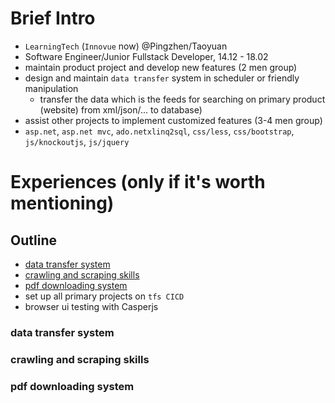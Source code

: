 # Brief Intro
- `LearningTech` (`Innovue` now) @Pingzhen/Taoyuan
- Software Engineer/Junior Fullstack Developer, 14.12 - 18.02
- maintain product project and develop new features (2 men group)
- design and maintain `data transfer` system in scheduler or friendly manipulation
  - transfer the data which is the feeds for searching on primary product (website) from xml/json/... to database)
- assist other projects to implement customized features (3-4 men group)
- `asp.net`, `asp.net mvc`, `ado.netxlinq2sql`, `css/less`, `css/bootstrap`, `js/knockoutjs`, `js/jquery`

# Experiences (only if it's worth mentioning)
## Outline
- [data transfer system](#data-transfer-system)
- [crawling and scraping skills](#crawling-and-scraping-skills)
- [pdf downloading system](#pdf-downloading-system)
- set up all primary projects on `tfs CICD`
- browser ui testing with Casperjs

### data transfer system
### crawling and scraping skills
### pdf downloading system
